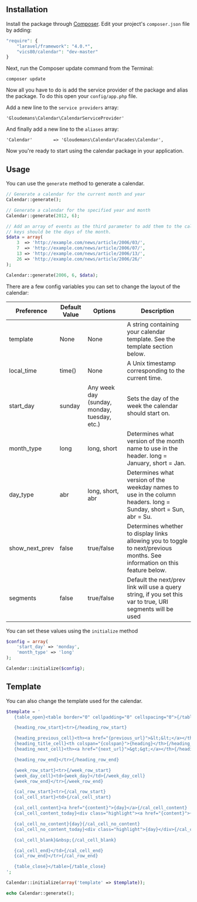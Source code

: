 ## Installation

Install the package through [Composer](http://getcomposer.org/). Edit your project's `composer.json` file by adding:

```php
"require": {
	"laravel/framework": "4.0.*",
	"vics80/calendar": "dev-master"
}
```

Next, run the Composer update command from the Terminal:

    composer update

Now all you have to do is add the service provider of the package and alias the package. To do this open your `config/app.php` file.

Add a new line to the `service providers` array:

	'Gloudemans\Calendar\CalendarServiceProvider'

And finally add a new line to the `aliases` array:

	'Calendar'        => 'Gloudemans\Calendar\Facades\Calendar',

Now you're ready to start using the calendar package in your application.

## Usage

You can use the `generate` method to generate a calendar.

```php
// Generate a calendar for the current month and year
Calendar::generate();

// Generate a calendar for the specified year and month
Calendar::generate(2012, 6);

// Add an array of events as the third parameter to add them to the calendar, 
// keys should be the days of the month.
$data = array(
	3  => 'http://example.com/news/article/2006/03/',
	7  => 'http://example.com/news/article/2006/07/',
	13 => 'http://example.com/news/article/2006/13/',
	26 => 'http://example.com/news/article/2006/26/'
);

Calendar::generate(2006, 6, $data);
```

There are a few config variables you can set to change the layout of the calendar:

| Preference     | Default Value | Options                                      | Description                                                                                                                |
| -------------- | ------------- | -------------------------------------------- | -------------------------------------------------------------------------------------------------------------------------- |
| template       | None          | None                                         | A string containing your calendar template. See the template section below.                                                |
| local_time     | time()        | None                                         | A Unix timestamp corresponding to the current time.                                                                        |
| start_day      | sunday        | Any week day (sunday, monday, tuesday, etc.) | Sets the day of the week the calendar should start on.                                                                     |
| month_type     | long          | long, short                                  | Determines what version of the month name to use in the header. long = January, short = Jan.                               |
| day_type       | abr           | long, short, abr                             | Determines what version of the weekday names to use in the column headers. long = Sunday, short = Sun, abr = Su.           |
| show_next_prev | false         | true/false                                   | Determines whether to display links allowing you to toggle to next/previous months. See information on this feature below. |
| segments       | false         | true/false                                   | Default the next/prev link will use a query string, if you set this var to true, URI segments will be used                 |

You can set these values using the `initialize` method

```php
$config = array(
	'start_day' => 'monday',
	'month_type' => 'long'
);

Calendar::initialize($config);
```

## Template

You can also change the template used for the calendar. 

```php
$template = '
   {table_open}<table border="0" cellpadding="0" cellspacing="0">{/table_open}

   {heading_row_start}<tr>{/heading_row_start}

   {heading_previous_cell}<th><a href="{previous_url}">&lt;&lt;</a></th>{/heading_previous_cell}
   {heading_title_cell}<th colspan="{colspan}">{heading}</th>{/heading_title_cell}
   {heading_next_cell}<th><a href="{next_url}">&gt;&gt;</a></th>{/heading_next_cell}

   {heading_row_end}</tr>{/heading_row_end}

   {week_row_start}<tr>{/week_row_start}
   {week_day_cell}<td>{week_day}</td>{/week_day_cell}
   {week_row_end}</tr>{/week_row_end}

   {cal_row_start}<tr>{/cal_row_start}
   {cal_cell_start}<td>{/cal_cell_start}

   {cal_cell_content}<a href="{content}">{day}</a>{/cal_cell_content}
   {cal_cell_content_today}<div class="highlight"><a href="{content}">{day}</a></div>{/cal_cell_content_today}

   {cal_cell_no_content}{day}{/cal_cell_no_content}
   {cal_cell_no_content_today}<div class="highlight">{day}</div>{/cal_cell_no_content_today}

   {cal_cell_blank}&nbsp;{/cal_cell_blank}

   {cal_cell_end}</td>{/cal_cell_end}
   {cal_row_end}</tr>{/cal_row_end}

   {table_close}</table>{/table_close}
';

Calendar::initialize(array('template' => $template));

echo Calendar::generate();
```
